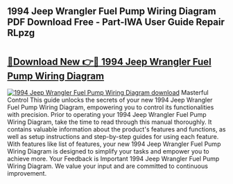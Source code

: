 ## 1994 Jeep Wrangler Fuel Pump Wiring Diagram PDF Download Free - Part-lWA User Guide Repair RLpzg

# <h2><a href="http://dfnhs1s.blite.top/?on=1994+Jeep+Wrangler+Fuel+Pump+Wiring+Diagram">🔗Download New 👉🔴 1994 Jeep Wrangler Fuel Pump Wiring Diagram</a></h2>

[![1994 Jeep Wrangler Fuel Pump Wiring Diagram download](https://i.imgur.com/lujVjoI.png)](http://dfnhs1s.blite.top/?on=1994+Jeep+Wrangler+Fuel+Pump+Wiring+Diagram)
Masterful Control This guide unlocks the secrets of your new 1994 Jeep Wrangler Fuel Pump Wiring Diagram, empowering you to control its functionalities with precision. Prior to operating your 1994 Jeep Wrangler Fuel Pump Wiring Diagram, take the time to read through this manual thoroughly. It contains valuable information about the product's features and functions, as well as setup instructions and step-by-step guides for using each feature. With features like list of features, your new 1994 Jeep Wrangler Fuel Pump Wiring Diagram is designed to simplify your tasks and empower you to achieve more. Your Feedback is Important 1994 Jeep Wrangler Fuel Pump Wiring Diagram. We value your input and are committed to continuous improvement.
